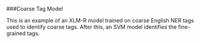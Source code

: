 ###Coarse Tag Model

This is an example of an XLM-R model trained on coarse English NER tags used to identify coarse tags. 
After this, an SVM model identifies the fine-grained tags.
